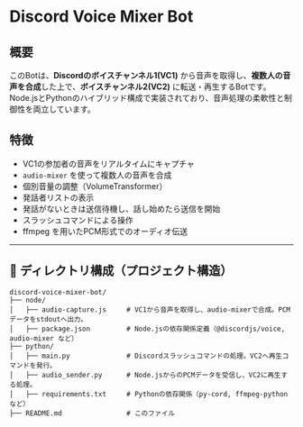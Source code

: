 # Discord Voice Mixer Bot

## 概要

このBotは、**Discordのボイスチャンネル1(VC1)** から音声を取得し、**複数人の音声を合成**した上で、**ボイスチャンネル2(VC2)** に転送・再生するBotです。  
Node.jsとPythonのハイブリッド構成で実装されており、音声処理の柔軟性と制御性を両立しています。

## 特徴

- VC1の参加者の音声をリアルタイムにキャプチャ
- `audio-mixer` を使って複数人の音声を合成
- 個別音量の調整（VolumeTransformer）
- 発話者リストの表示
- 発話がないときは送信待機し、話し始めたら送信を開始
- スラッシュコマンドによる操作
- ffmpeg を用いたPCM形式でのオーディオ伝送

---

## 📁 ディレクトリ構成（プロジェクト構造）

```plaintext
discord-voice-mixer-bot/
├── node/
│   ├── audio-capture.js     # VC1から音声を取得し、audio-mixerで合成。PCMデータをstdoutへ出力。
│   ├── package.json         # Node.jsの依存関係定義（@discordjs/voice, audio-mixer など）
├── python/
│   ├── main.py              # Discordスラッシュコマンドの処理。VC2へ再生コマンドを発行。
│   ├── audio_sender.py      # Node.jsからのPCMデータを受信し、VC2に再生する処理。
│   ├── requirements.txt     # Pythonの依存関係（py-cord, ffmpeg-pythonなど）
├── README.md                # このファイル
